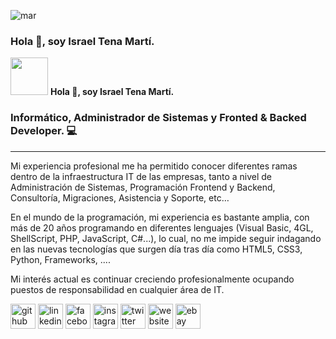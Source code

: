 ![mar](https://itmsolucions.es/israeltenamarti/img/mar.jpg)

### Hola 👋, soy Israel Tena Martí.

<div id="header" align="left">
  <img src="https://itmsolucions.es/israeltenamarti/img/perfil.png" width="60"/> <strong>Hola 👋, soy Israel Tena Martí.</strong>
</div>

### Informático, Administrador de Sistemas y Fronted & Backed Developer. 💻

---

Mi experiencia profesional me ha permitido conocer diferentes ramas dentro de la infraestructura IT de las empresas, tanto a nivel de Administración de Sistemas, Programación Frontend y Backend, Consultoría, Migraciones, Asistencia y Soporte, etc…

En el mundo de la programación, mi experiencia es bastante amplia, con más de 20 años programando en diferentes lenguajes (Visual Basic, 4GL, ShellScript, PHP, JavaScript, C#...), lo cual, no me impide seguir indagando en las nuevas tecnologías que surgen día tras día como HTML5, CSS3, Python, Frameworks, ....

Mi interés actual es continuar creciendo profesionalmente ocupando puestos de responsabilidad en cualquier área de IT.

[<img src='https://cdn.jsdelivr.net/npm/simple-icons@3.0.1/icons/github.svg' alt='github' height='40'>](https://github.com/https://github.com/israeltenamarti)  [<img src='https://cdn.jsdelivr.net/npm/simple-icons@3.0.1/icons/linkedin.svg' alt='linkedin' height='40'>](https://www.linkedin.com/in/https://www.linkedin.com/in/israeltenamarti/)  [<img src='https://cdn.jsdelivr.net/npm/simple-icons@3.0.1/icons/facebook.svg' alt='facebook' height='40'>](https://www.facebook.com/https://www.facebook.com/IsraelTenaMarti)  [<img src='https://cdn.jsdelivr.net/npm/simple-icons@3.0.1/icons/instagram.svg' alt='instagram' height='40'>](https://www.instagram.com/https://www.instagram.com/israeltenamarti/)  [<img src='https://cdn.jsdelivr.net/npm/simple-icons@3.0.1/icons/twitter.svg' alt='twitter' height='40'>](https://twitter.com/@IsraelTenaMarti)  [<img src='https://cdn.jsdelivr.net/npm/simple-icons@3.0.1/icons/icloud.svg' alt='website' height='40'>](https://itmsolucions.es/israeltenamarti)  [<img src='https://cdn.jsdelivr.net/npm/simple-icons@3.0.1/icons/mail-dot-ru.svg' alt='ebay' height='40'>](itmpc@hotmail.com) 
